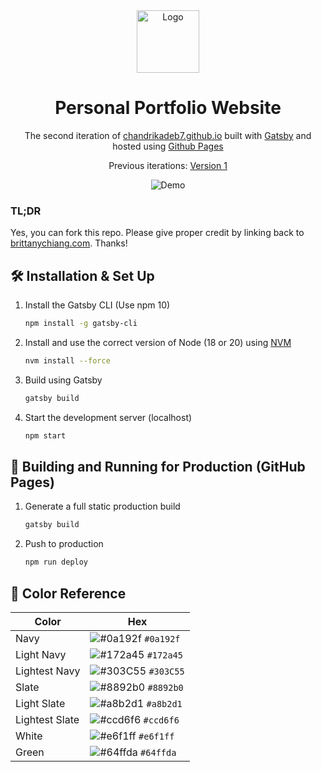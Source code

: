 <div align="center">
  <img alt="Logo" src="https://github.com/shemashi/PortoDS/tree/master/src/images/logo.png" width="100" />
</div>
<h1 align="center">
  Personal Portfolio Website
</h1>
<p align="center">
  The second iteration of <a href="https://chandrikadeb7.github.io/" target="_blank">chandrikadeb7.github.io</a> built with <a href="https://www.gatsbyjs.org/" target="_blank">Gatsby</a> and hosted using <a href="https://pages.github.com/" target="_blank">Github Pages</a>
</p>
<p align="center">
  Previous iterations:
  <a href="https://github.com/chandrikadeb7/chandrikadeb7.github.io-v1" target="_blank">Version 1</a>
</p>

<div align="center">
  <img alt="Demo" src="https://github.com/chandrikadeb7/chandrikadeb7.github.io/blob/code/src/images/demo.png" />
</div>

### TL;DR

Yes, you can fork this repo. Please give proper credit by linking back to [brittanychiang.com](https://brittanychiang.com). Thanks!

## 🛠 Installation & Set Up

1. Install the Gatsby CLI (Use npm 10)

   ```sh
   npm install -g gatsby-cli
   ```

2. Install and use the correct version of Node (18 or 20) using [NVM](https://github.com/nvm-sh/nvm)

   ```sh
   nvm install --force
   ```

3. Build using Gatsby

   ```sh
   gatsby build
   ```

4. Start the development server (localhost)

   ```sh
   npm start
   ```

## 🚀 Building and Running for Production (GitHub Pages)

1. Generate a full static production build

   ```sh
   gatsby build
   ```

2. Push to production

   ```sh
   npm run deploy
   ```

## 🎨 Color Reference

| Color          | Hex                                                                |
| -------------- | ------------------------------------------------------------------ |
| Navy           | ![#0a192f](https://via.placeholder.com/10/0a192f?text=+) `#0a192f` |
| Light Navy     | ![#172a45](https://via.placeholder.com/10/0a192f?text=+) `#172a45` |
| Lightest Navy  | ![#303C55](https://via.placeholder.com/10/303C55?text=+) `#303C55` |
| Slate          | ![#8892b0](https://via.placeholder.com/10/8892b0?text=+) `#8892b0` |
| Light Slate    | ![#a8b2d1](https://via.placeholder.com/10/a8b2d1?text=+) `#a8b2d1` |
| Lightest Slate | ![#ccd6f6](https://via.placeholder.com/10/ccd6f6?text=+) `#ccd6f6` |
| White          | ![#e6f1ff](https://via.placeholder.com/10/e6f1ff?text=+) `#e6f1ff` |
| Green          | ![#64ffda](https://via.placeholder.com/10/64ffda?text=+) `#64ffda` |
